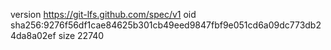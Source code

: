 version https://git-lfs.github.com/spec/v1
oid sha256:9276f56df1cae84625b301cb49eed9847fbf9e051cd6a09dc773db24da8a02ef
size 22740

